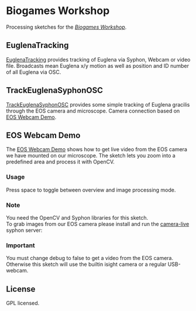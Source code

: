 # Biogames Workshop

Processing sketches for the *[Biogames Workshop](http://www.uni-weimar.de/medien/wiki/Workshop_on_BioGames)*.

## EuglenaTracking

[EuglenaTracking](EuglenaTracking) provides tracking of Euglena via Syphon, Webcam or video file. Broadcasts mean Euglena x/y motion as well as position and ID number of all Euglena via OSC.

## TrackEuglenaSyphonOSC

[TrackEuglenaSyphonOSC](TrackEuglenaSyphonOSC) provides some simple tracking of Euglena gracilis through the EOS camera and microscope. Camera connection based on [EOS Webcam Demo](eos_webcam_demo).

##  EOS Webcam Demo

The [EOS Webcam Demo](eos_webcam_demo) shows how to get live video from the EOS camera we have mounted on our microscope.  The sketch lets you zoom into a predefined area and process it with OpenCV.

### Usage
Press space to toggle between overview and image processing mode.

### Note
You need the OpenCV and Syphon libraries for this sketch.  
To grab images from our EOS camera please install and run the [camera-live](https://github.com/v002/v002-Camera-Live/releases) syphon server:


### Important
You must change debug to false to get a video from the EOS camera.
Otherwise this sketch will use the builtin isight camera or a regular USB-webcam.

## License

GPL licensed.
